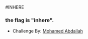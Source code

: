 #INHERE

### the flag is "inhere".

- Challenge By: [Mohamed Abdallah](https://github.com/mohamedabdallah20)
